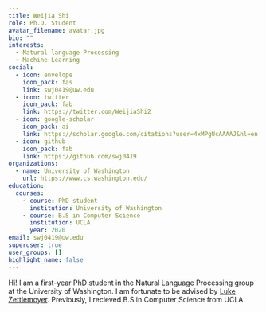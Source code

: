 ```yaml
---
title: Weijia Shi
role: Ph.D. Student
avatar_filename: avatar.jpg
bio: ""
interests:
  - Natural language Processing
  - Machine Learning
social:
  - icon: envelope
    icon_pack: fas
    link: swj0419@uw.edu
  - icon: twitter
    icon_pack: fab
    link: https://twitter.com/WeijiaShi2
  - icon: google-scholar
    icon_pack: ai
    link: https://scholar.google.com/citations?user=4xMPgUcAAAAJ&hl=en
  - icon: github
    icon_pack: fab
    link: https://github.com/swj0419
organizations:
  - name: University of Washington
    url: https://www.cs.washington.edu/
education:
  courses:
    - course: PhD student
      institution: University of Washington
    - course: B.S in Computer Science
      institution: UCLA
      year: 2020
email: swj0419@uw.edu
superuser: true
user_groups: []
highlight_name: false
---
```

Hi! I am a first-year PhD student in the Natural Language Processing group at the University of Washington. I am fortunate to be advised by [Luke Zettlemoyer](https://www.cs.washington.edu/people/faculty/lsz). Previously, I recieved B.S in Computer Science from UCLA.